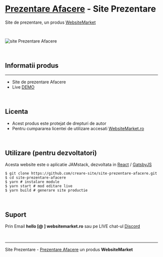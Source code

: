 # [Prezentare Afacere](https://site-prezentare-afacere.websitemarket.ro/) - Site Prezentare

Site de prezentare, un produs [WebsiteMarket](https://websitemarket.ro)

<br />

![site Prezentare Afacere](https://raw.githubusercontent.com/creare-site/static/master/produse/creare-site-afacere-intro.gif)

<br />

## Informatii produs
---
 - Site de prezentare Afacere
 - Live [DEMO](https://site-prezentare-afacere.websitemarket.ro/)
 
<br />

## Licenta

 - Acest produs este protejat de drepturi de autor
 - Pentru cumpararea licentei de utilizare accesati [WebsiteMarket.ro](https://websitemarket.ro) 

<br />

## Utilizare (pentru dezvoltatori)

Acesta website este o aplicatie JAMstack, dezvoltata in [React](https://reactjs.org/) / [GatsbyJS](https://www.gatsbyjs.org/)

```
$ git clone https://github.com/creare-site/site-prezentare-afacere.git
$ cd site-prezentare-afacere
$ yarn # instalare module
$ yarn start # mod editare live
$ yarn build # generare site productie
```

<br />

## Suport

Prin Email **hello [@ ] websitemarket.ro** sau pe LIVE chat-ul [Discord](https://discord.gg/MFRQmAk)

<br />

---
Site Prezentare - [Prezentare Afacere](https://site-prezentare-afacere.websitemarket.ro/) un produs **WebsiteMarket**
